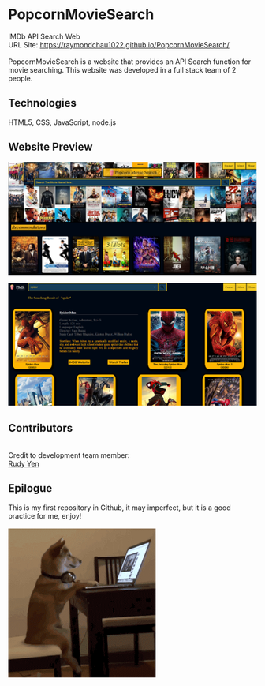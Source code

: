 # PopcornMovieSearch
IMDb API Search Web
<br>URL Site: https://raymondchau1022.github.io/PopcornMovieSearch/
<br>
<br> PopcornMovieSearch is a website that provides an API Search function for movie searching. This website was developed in a full stack team of 2 people.
## Technologies
HTML5, CSS, JavaScript, node.js
<br>
## Website Preview

![PREVIEW!](Preview.png)

![PREVIEW!](Preview2.png)


## Contributors
<br>Credit to development team member:
<br>[Rudy Yen](https://github.com/yenloned)


## Epilogue
This is my first repository in Github, it may imperfect, but it is a good practice for me, enjoy!
<br><br>
![PREVIEW!](itdog.gif)
